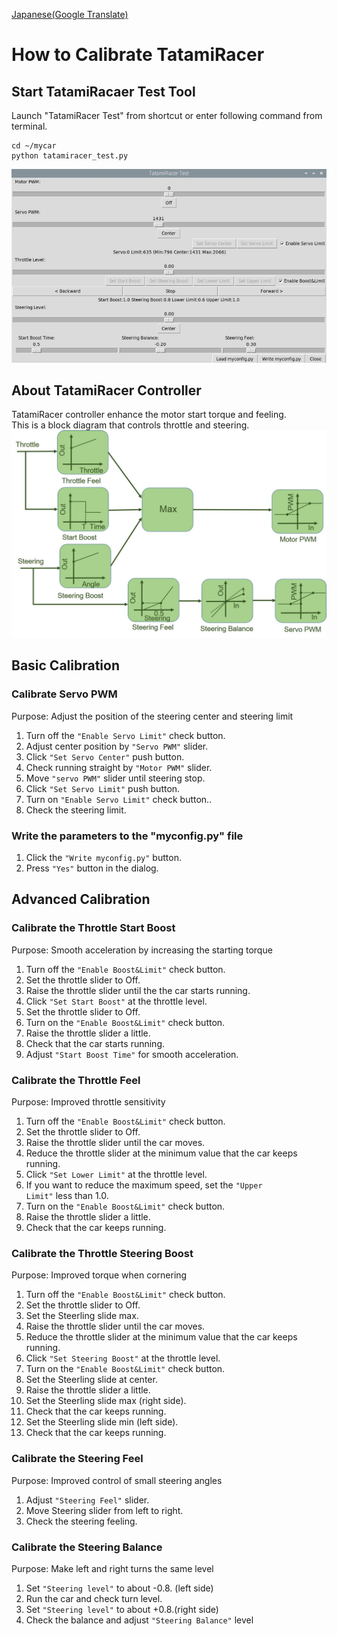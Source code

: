 [Japanese(Google Translate)](https://github-com.translate.goog/covao/TatamiRacer/blob/master/doc/HowToCalibrateTatamiRacer.md?_x_tr_sl=en&_x_tr_tl=ja&_x_tr_hl=ja&_x_tr_pto=wapp) 

# How to Calibrate TatamiRacer

## Start TatamiRacaer Test Tool  
Launch "TatamiRacer Test" from shortcut or enter following command from terminal.
~~~
cd ~/mycar
python tatamiracer_test.py
~~~

<img src="../img/tatamiracer_test.jpg" alt="" title="" width="640" height="">

## About TatamiRacer Controller
TatamiRacer controller enhance the motor start torque and feeling.  
This is a block diagram that controls throttle and steering.  
<img src="../img/TatamiRacer_Controller.jpg" alt="" title="" width="640" height="">

## Basic Calibration
### Calibrate Servo PWM
Purpose: Adjust the position of the steering center and steering limit
1. Turn off the <code>"Enable Servo Limit"</code> check button.
2. Adjust center position by <code>"Servo PWM"</code> slider.
3. Click <code>"Set Servo Center"</code> push button.
4. Check running straight by <code>"Motor PWM"</code> slider.
5. Move <code>"servo PWM"</code> slider until steering stop.
7. Click <code>"Set Servo Limit"</code> push button.
8. Turn on <code>"Enable Servo Limit"</code> check button..
9. Check the steering limit.

### Write the parameters to the "myconfig.py" file
1. Click the <code>"Write myconfig.py"</code> button.
2. Press <code>"Yes"</code> button in the dialog.

## Advanced Calibration
### Calibrate the Throttle Start Boost
Purpose: Smooth acceleration by increasing the starting torque
1. Turn off the <code>"Enable Boost&Limit"</code> check button.
2. Set the throttle slider to Off.
3. Raise the throttle slider until the the car starts running.
4. Click <code>"Set Start Boost"</code> at the throttle level.   
5. Set the throttle slider to Off.
6. Turn on the <code>"Enable Boost&Limit"</code> check button.
7. Raise the throttle slider a little.
8. Check that the car starts running.
9. Adjust <code>"Start Boost Time"</code> for smooth acceleration.

### Calibrate the Throttle Feel
Purpose: Improved throttle sensitivity
1. Turn off the <code>"Enable Boost&Limit"</code> check button.
2. Set the throttle slider to Off.
3. Raise the throttle slider until the car moves.
4. Reduce the throttle slider at the minimum value that the car keeps running.
5. Click <code>"Set Lower Limit"</code> at the throttle level.
6. If you want to reduce the maximum speed, set the <code>"Upper Limit"</code> less than 1.0.
7. Turn on the <code>"Enable Boost&Limit"</code> check button.
8. Raise the throttle slider a little.
9. Check that the car keeps running.

### Calibrate the Throttle Steering Boost
Purpose: Improved torque when cornering
1. Turn off the <code>"Enable Boost&Limit"</code> check button.
2. Set the throttle slider to Off.
3. Set the Steerling slide max.
4. Raise the throttle slider until the car moves.
5. Reduce the throttle slider at the minimum value that the car keeps running.
6. Click <code>"Set Steering Boost"</code> at the throttle level.
7. Turn on the <code>"Enable Boost&Limit"</code> check button.
8. Set the Steerling slide at center.
9. Raise the throttle slider a little.
10. Set the Steerling slide max (right side).
11. Check that the car keeps running.
12. Set the Steerling slide min (left side).
13. Check that the car keeps running.

### Calibrate the Steering Feel
Purpose: Improved control of small steering angles
1. Adjust <code>"Steering Feel"</code> slider.
2. Move Steering slider from left to right.
3. Check the steering feeling.

### Calibrate the Steering Balance
Purpose: Make left and right turns the same level
1. Set <code>"Steering level"</code> to about -0.8. (left side)
2. Run the car and check turn level.
3. Set <code>"Steering level"</code> to about +0.8.(right side)
4. Check the balance and adjust <code>"Steering Balance"</code> level


